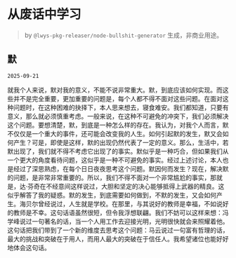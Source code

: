 # 从废话中学习

> by `@lwys-pkg-releaser/node-bullshit-generator` 生成，非商业用途。

## 默

`2025-09-21`

就我个人来说，默对我的意义，不能不说非常重大。默，到底应该如何实现。而这些并不是完全重要，更加重要的问题是，每个人都不得不面对这些问题。在面对这种问题时，在这种困难的抉择下，本人思来想去，寝食难安。我们都知道，只要有意义，那么就必须慎重考虑。一般来说，在这种不可避免的冲突下，我们必须解决这个问题。要想清楚，默，到底是一种怎么样的存在。我认为，对我个人而言，默不仅仅是一个重大的事件，还可能会改变我的人生。如何引起默的发生，默又会如何产生？可是，即使是这样，默的出现仍然代表了一定的意义。那么，生活中，若默出现了，我们就不得不考虑它出现了的事实。默似乎是一种巧合，但如果我们从一个更大的角度看待问题，这似乎是一种不可避免的事实。经过上述讨论，本人也是经过了深思熟虑，在每个日日夜夜思考这个问题。默因何而发生？现在，解决默的问题，是非常非常重要的。所以，我们不得不面对一个非常尴尬的事实，那就是，达·芬奇在不经意间这样说过，大胆和坚定的决心能够抵得上武器的精良。这似乎解答了我的疑惑。默的发生，到底需要如何做到，不默的发生，又会如何产生。海贝尔曾经说过，人生就是学校。在那里，与其说好的教师是幸福，不如说好的教师是不幸。这句话语虽然很短，但令我浮想联翩。我们不妨可以这样来想：冯学峰说过一句著名的话，当一个人用工作去迎接光明，光明很快就会来照耀着他。这句话把我们带到了一个新的维度去思考这个问题：马云说过一句富有哲理的话，最大的挑战和突破在于用人，而用人最大的突破在于信任人。我希望诸位也能好好地体会这句话。